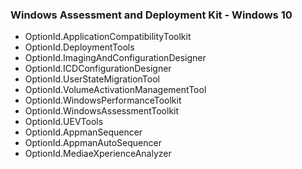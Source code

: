 ### Windows Assessment and Deployment Kit - Windows 10
- OptionId.ApplicationCompatibilityToolkit
- OptionId.DeploymentTools
- OptionId.ImagingAndConfigurationDesigner
- OptionId.ICDConfigurationDesigner
- OptionId.UserStateMigrationTool
- OptionId.VolumeActivationManagementTool
- OptionId.WindowsPerformanceToolkit
- OptionId.WindowsAssessmentToolkit
- OptionId.UEVTools
- OptionId.AppmanSequencer
- OptionId.AppmanAutoSequencer
- OptionId.MediaeXperienceAnalyzer
